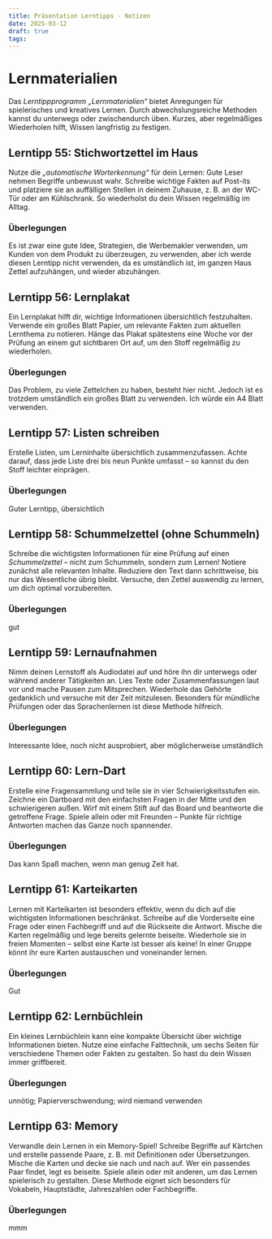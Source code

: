 ```yaml
---
title: Präsentation Lerntipps - Notizen
date: 2025-03-12
draft: true
tags:
---
```

# Lernmaterialien

Das _Lerntippprogramm „Lernmaterialien“_ bietet Anregungen für spielerisches und kreatives Lernen. Durch abwechslungsreiche Methoden kannst du unterwegs oder zwischendurch üben. Kurzes, aber regelmäßiges Wiederholen hilft, Wissen langfristig zu festigen.

## Lerntipp 55: Stichwortzettel im Haus

Nutze die _„automatische Worterkennung“_ für dein Lernen: Gute Leser nehmen Begriffe unbewusst wahr. Schreibe wichtige Fakten auf Post-its und platziere sie an auffälligen Stellen in deinem Zuhause, z. B. an der WC-Tür oder am Kühlschrank. So wiederholst du dein Wissen regelmäßig im Alltag.

### Überlegungen

Es ist zwar eine gute Idee, Strategien, die Werbemakler verwenden, um Kunden von dem Produkt zu überzeugen, zu verwenden, aber ich werde diesen Lerntipp nicht verwenden, da es umständlich ist, im ganzen Haus Zettel aufzuhängen, und wieder abzuhängen.

## Lerntipp 56: Lernplakat

Ein Lernplakat hilft dir, wichtige Informationen übersichtlich festzuhalten. Verwende ein großes Blatt Papier, um relevante Fakten zum aktuellen Lernthema zu notieren. Hänge das Plakat spätestens eine Woche vor der Prüfung an einem gut sichtbaren Ort auf, um den Stoff regelmäßig zu wiederholen.

### Überlegungen

Das Problem, zu viele Zettelchen zu haben, besteht hier nicht. Jedoch ist es trotzdem umständlich ein großes Blatt zu verwenden. Ich würde ein A4 Blatt verwenden.

## Lerntipp 57: Listen schreiben

Erstelle Listen, um Lerninhalte übersichtlich zusammenzufassen. Achte darauf, dass jede Liste drei bis neun Punkte umfasst – so kannst du den Stoff leichter einprägen.

### Überlegungen

Guter Lerntipp, übersichtlich

## Lerntipp 58: Schummelzettel (ohne Schummeln)

Schreibe die wichtigsten Informationen für eine Prüfung auf einen _Schummelzettel_ – nicht zum Schummeln, sondern zum Lernen! Notiere zunächst alle relevanten Inhalte. Reduziere den Text dann schrittweise, bis nur das Wesentliche übrig bleibt. Versuche, den Zettel auswendig zu lernen, um dich optimal vorzubereiten.

### Überlegungen

gut

## Lerntipp 59: Lernaufnahmen

Nimm deinen Lernstoff als Audiodatei auf und höre ihn dir unterwegs oder während anderer Tätigkeiten an. Lies Texte oder Zusammenfassungen laut vor und mache Pausen zum Mitsprechen. Wiederhole das Gehörte gedanklich und versuche mit der Zeit mitzulesen. Besonders für mündliche Prüfungen oder das Sprachenlernen ist diese Methode hilfreich.

### Überlegungen

Interessante Idee, noch nicht ausprobiert, aber möglicherweise umständlich

## Lerntipp 60: Lern-Dart

Erstelle eine Fragensammlung und teile sie in vier Schwierigkeitsstufen ein. Zeichne ein Dartboard mit den einfachsten Fragen in der Mitte und den schwierigeren außen. Wirf mit einem Stift auf das Board und beantworte die getroffene Frage. Spiele allein oder mit Freunden – Punkte für richtige Antworten machen das Ganze noch spannender.

### Überlegungen

Das kann Spaß machen, wenn man genug Zeit hat.

## Lerntipp 61: Karteikarten

Lernen mit Karteikarten ist besonders effektiv, wenn du dich auf die wichtigsten Informationen beschränkst. Schreibe auf die Vorderseite eine Frage oder einen Fachbegriff und auf die Rückseite die Antwort. Mische die Karten regelmäßig und lege bereits gelernte beiseite. Wiederhole sie in freien Momenten – selbst eine Karte ist besser als keine! In einer Gruppe könnt ihr eure Karten austauschen und voneinander lernen.

### Überlegungen

Gut

## Lerntipp 62: Lernbüchlein

Ein kleines Lernbüchlein kann eine kompakte Übersicht über wichtige Informationen bieten. Nutze eine einfache Falttechnik, um sechs Seiten für verschiedene Themen oder Fakten zu gestalten. So hast du dein Wissen immer griffbereit.

### Überlegungen

unnötig; Papierverschwendung; wird niemand verwenden

## Lerntipp 63: Memory

Verwandle dein Lernen in ein Memory-Spiel! Schreibe Begriffe auf Kärtchen und erstelle passende Paare, z. B. mit Definitionen oder Übersetzungen. Mische die Karten und decke sie nach und nach auf. Wer ein passendes Paar findet, legt es beiseite. Spiele allein oder mit anderen, um das Lernen spielerisch zu gestalten. Diese Methode eignet sich besonders für Vokabeln, Hauptstädte, Jahreszahlen oder Fachbegriffe.

### Überlegungen

mmm